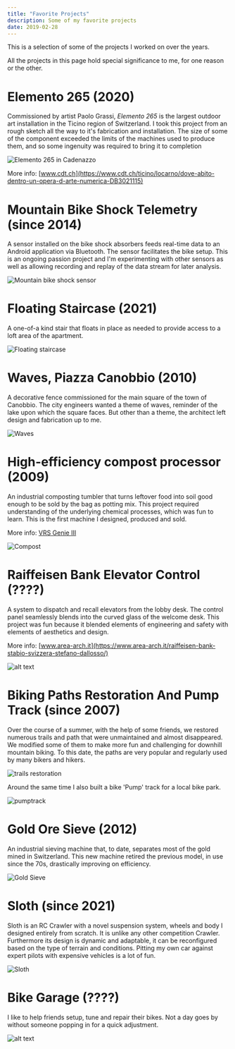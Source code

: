 ```yaml
---
title: "Favorite Projects"
description: Some of my favorite projects
date: 2019-02-28
---
```


This is a selection of some of the projects I worked on over the years.

All the projects in this page hold special significance to me, for one reason or the other.

# Elemento 265 (2020)

Commissioned by artist Paolo Grassi, *Elemento 265* is the largest outdoor art installation in the Ticino region of Switzerland.
I took this project from an rough sketch all the way to it's fabrication and installation.
The size of some of the component exceeded the limits of the machines used to produce them, and so some ingenuity was required to bring it to completion

![Elemento 265 in Cadenazzo](/img/projects/elemento265.jpg)

More info: [www.cdt.ch](https://www.cdt.ch/ticino/locarno/dove-abito-dentro-un-opera-d-arte-numerica-DB3021115)


# Mountain Bike Shock Telemetry (since 2014)


A sensor installed on the bike shock absorbers feeds real-time data to an Android application via Bluetooth. The sensor facilitates the bike setup.
This is an ongoing passion project and I'm experimenting with other sensors as well as allowing recording and replay of the data stream for later analysis.

![Mountain bike shock sensor](/img/projects/shock.jpeg)


# Floating Staircase (2021)

A one-of-a kind stair that floats in place as needed to provide access to a loft area of the apartment.

![Floating staircase](/img/projects/staircase.jpg)


# Waves, Piazza Canobbio (2010)

A decorative fence commissioned for the main square of the town of Canobbio.
The city engineers wanted a theme of waves, reminder of the lake upon which the square faces.
But other than a theme, the architect left design and fabrication up to me.

![Waves](/img/projects/waves.jpg)


# High-efficiency compost processor (2009)

An industrial composting tumbler that turns leftover food into soil good enough to be sold by the bag as potting mix.
This project required understanding of the underlying chemical processes, which was fun to learn.
This is the first machine I designed, produced and sold.

More info: [VRS Genie III](http://www.vrs-valuables.com/en/Home/Products.22.html?aid=3920)

![Compost](/img/projects/compost.jpeg)


# Raiffeisen Bank Elevator Control (????)
A system to dispatch and recall elevators from the lobby desk.
The control panel seamlessly blends into the curved glass of the welcome desk.
This project was fun because it blended elements of engineering and safety with elements of aesthetics and design.

More info: [www.area-arch.it](https://www.area-arch.it/raiffeisen-bank-stabio-svizzera-stefano-dallosso/)

![alt text](/img/projects/raiffeisen.jpeg)


# Biking Paths Restoration And Pump Track (since 2007)
Over the course of a summer, with the help of some friends, we restored numerous trails and path that were unmaintained and almost disappeared.
We modified some of them to make more fun and challenging for downhill mountain biking.
To this date, the paths are very popular and regularly used by many bikers and hikers.

![trails restoration](/img/projects/trails.jpeg)

Around the same time I also built a bike 'Pump' track for a local bike park.

![pumptrack](/img/projects/pumptrack.jpg)



# Gold Ore Sieve (2012)

An industrial sieving machine that, to date, separates most of the gold mined in Switzerland.
This new machine retired the previous model, in use since the 70s, drastically improving on efficiency.

![Gold Sieve](/img/projects/gold.jpeg)


# Sloth (since 2021)

Sloth is an RC Crawler with a novel suspension system, wheels and body I designed entirely from scratch. It is unlike any other competition Crawler. Furthermore its design is dynamic and adaptable, it can be reconfigured based on the type of terrain and conditions.
Pitting my own car against expert pilots with expensive vehicles is a lot of fun.

![Sloth](/img/projects/sloth.jpeg)

# Bike Garage (????)

I like to help friends setup, tune and repair their bikes.
Not a day goes by without someone popping in for a quick adjustment.

![alt text](/img/placeholder.png)
